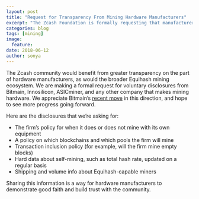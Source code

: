 ```yaml
---
layout: post
title: "Request for Transparency From Mining Hardware Manufacturers"
excerpt: "The Zcash Foundation is formally requesting that manufacturers disclose certain data."
categories: blog
tags: [mining]
image:
  feature:
date: 2018-06-12
author: sonya
---
```


The Zcash community would benefit from greater transparency on the part of hardware manufacturers, as would the broader Equihash mining ecosystem. We are making a formal request for voluntary disclosures from Bitmain, Innosilicon, ASICminer, and any other company that makes mining hardware. We appreciate Bitmain’s [recent move](https://blog.bitmain.com/en/antiminer-z9-mini-shipments-experiment-radical-transparency/) in this direction, and hope to see more progress going forward.

Here are the disclosures that we’re asking for:

* The firm’s policy for when it does or does not mine with its own equipment
* A policy on which blockchains and which pools the firm will mine
* Transaction inclusion policy (for example, will the firm mine empty blocks)
* Hard data about self-mining, such as total hash rate, updated on a regular basis
* Shipping and volume info about Equihash-capable miners

Sharing this information is a way for hardware manufacturers to demonstrate good faith and build trust with the community.
